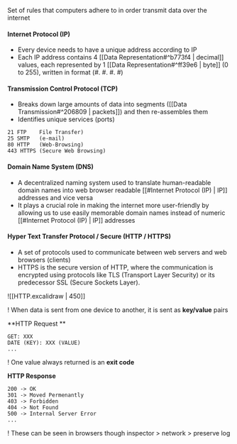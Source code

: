 Set of rules that computers adhere to in order transmit data over the internet

#### Internet Protocol (IP)
- Every device needs to have a unique address according to IP
- Each IP address contains 4 [[Data Representation#^b773f4 | decimal]] values, each represented by 1 [[Data Representation#^ff39e6 | byte]] (0 to 255), written in format (#. #. #. #)

#### Transmission Control Protocol (TCP)
- Breaks down large amounts of data into segments ([[Data Transmission#^206809 | packets]]) and then re-assembles them
- Identifies unique services (ports)
```
21 FTP    File Transfer)
25 SMTP   (e-mail)
80 HTTP   (Web-Browsing)
443 HTTPS (Secure Web Browsing)
```

#### Domain Name System (DNS)
- A decentralized naming system used to translate human-readable domain names into web browser readable [[#Internet Protocol (IP) | IP]] addresses and vice versa
- It plays a crucial role in making the internet more user-friendly by allowing us to use easily memorable domain names instead of numeric [[#Internet Protocol (IP) | IP]]  addresses

#### Hyper Text Transfer Protocol / Secure (HTTP / HTTPS)
- A set of protocols used to communicate between web servers and web browsers (clients)
- HTTPS is the secure version of HTTP, where the communication is encrypted using protocols like TLS (Transport Layer Security) or its predecessor SSL (Secure Sockets Layer).

![[HTTP.excalidraw | 450]]

! When data is sent from one device to another, it is sent as **key/value** pairs

**HTTP Request **
```
GET: XXX
DATE (KEY): XXX (VALUE)
...
```

! One value always returned is an **exit code**

**HTTP Response**
```
200 -> OK
301 -> Moved Permenantly
403 -> Forbidden
404 -> Not Found
500 -> Internal Server Error
...
```

! These can be seen in browsers though inspector > network > preserve log


